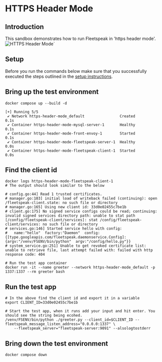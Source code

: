 # HTTPS Header Mode

## Introduction
This sandbox demonstrates how to run Fleetspeak in 'https header mode'.
![HTTPS Header Mode](../sandboxes/diagrams/httpsHeaderMode_355.png "HTTPS Header Mode")`

## Setup
Before you run the commands below make sure that you successfully executed the steps outlined in the [setup instructions](../../sandboxes.md#setup-instructions).

## Bring up the test environment
```
docker compose up --build -d

[+] Running 5/5
 ✔ Network https-header-mode_default                Created                                                                                                          0.1s 
 ✔ Container https-header-mode-mysql-server-1       Healthy                                                                                                          0.1s 
 ✔ Container https-header-mode-front-envoy-1        Started                                                                                                          0.1s 
 ✔ Container https-header-mode-fleetspeak-server-1  Healthy                                                                                                          0.0s 
 ✔ Container https-header-mode-fleetspeak-client-1  Started                                                                                                          0.0s 
```

## Find the client id
```
docker logs https-header-mode-fleetspeak-client-1
# The output should look similar to the below

# config.go:44] Read 1 trusted certificates.
# manager.go:103] initial load of writeback failed (continuing): open /fleetspeak-client.state: no such file or directory
# manager.go:165] Using new client id: 33d0e02455c7be1b
# client.go:175] No signed service configs could be read; continuing: invalid signed services directory path: unable to stat path [/config/fleetspeak-client/services]: stat /config/fleetspeak-client/services: no such file or directory
# services.go:146] Started service hello with config:
#   name:"hello"  factory:"Daemon"  config:{[type.googleapis.com/fleetspeak.daemonservice.Config]:{argv:"/venv/FSENV/bin/python"  argv:"/config/hello.py"}}
# system_service.go:251] Unable to get revoked certificate list: unable to retrieve file, last attempt failed with: failed with http response code: 404

# Run the test app container
docker run -it --name greeter --network https-header-mode_default -p 1337:1337 --rm greeter bash
```

## Run the test app
```
# In the above find the client id and export it in a variable
export CLIENT_ID=33d0e02455c7be1b

# Start the test app, when it runs add your input and hit enter. You should see the string being ecohed.
/venv/FSENV/bin/python ./greeter.py --client_id=$CLIENT_ID --fleetspeak_message_listen_address="0.0.0.0:1337" \
    --fleetspeak_server="fleetspeak-server:9091" --alsologtostderr

```

## Bring down the test environment
```
docker compose down
```
